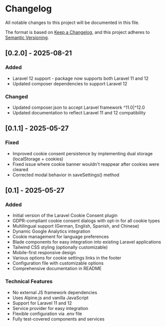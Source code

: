 # Changelog

All notable changes to this project will be documented in this file.

The format is based on [Keep a Changelog](https://keepachangelog.com/en/1.0.0/),
and this project adheres to [Semantic Versioning](https://semver.org/spec/v2.0.0.html).

## [0.2.0] - 2025-08-21

### Added
- Laravel 12 support - package now supports both Laravel 11 and 12
- Updated composer dependencies to support Laravel 12

### Changed
- Updated composer.json to accept Laravel framework ^11.0|^12.0
- Updated documentation to reflect Laravel 11 and 12 compatibility

## [0.1.1] - 2025-05-27

### Fixed
- Improved cookie consent persistence by implementing dual storage (localStorage + cookies)
- Fixed issue where cookie banner wouldn't reappear after cookies were cleared
- Corrected modal behavior in saveSettings() method

## [0.1] - 2025-05-27

### Added
- Initial version of the Laravel Cookie Consent plugin
- GDPR-compliant cookie consent dialogs with opt-in for all cookie types
- Multilingual support (German, English, Spanish, and Chinese)
- Dynamic Google Analytics integration
- Cookie management for language preferences
- Blade components for easy integration into existing Laravel applications
- Tailwind CSS styling (optionally customizable)
- Mobile-first responsive design
- Various options for cookie settings links in the footer
- Configuration file with customizable options
- Comprehensive documentation in README

### Technical Features
- No external JS framework dependencies
- Uses Alpine.js and vanilla JavaScript
- Support for Laravel 11 and 12
- Service provider for easy integration
- Flexible configuration via .env file
- Fully test-covered components and services
